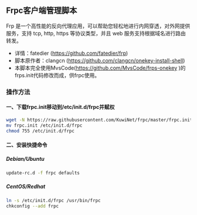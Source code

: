 ## Frpc客户端管理脚本
Frp 是一个高性能的反向代理应用，可以帮助您轻松地进行内网穿透，对外网提供服务，支持 tcp, http, https 等协议类型，并且 web 服务支持根据域名进行路由转发。

* 详情：fatedier (https://github.com/fatedier/frp)</br>
* 脚本原作者：clangcn (https://github.com/clangcn/onekey-install-shell)</br>
* 本脚本完全使用MvsCode(https://github.com/MvsCode/frps-onekey )的frps.init代码修改而成，供frpc使用。

### 操作方法
#### 一、下载frpc.init移动到/etc/init.d/frpc并赋权
~~~bash
wget -N https://raw.githubusercontent.com/KuwiNet/frpc/master/frpc.init
mv frpc.init /etc/init.d/frpc
chmod 755 /etc/init.d/frpc
~~~
#### 二、安装快捷命令
##### Debian/Ubuntu
~~~bash
update-rc.d -f frpc defaults
~~~
##### CentOS/Redhat
~~~bash
ln -s /etc/init.d/frpc /usr/bin/frpc
chkconfig --add frpc
~~~
